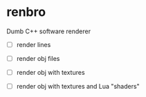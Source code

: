 # renbro
Dumb C++ software renderer

- [ ] render lines
- [ ] render obj files
- [ ] render obj with textures
- [ ] render obj with textures and Lua "shaders"

